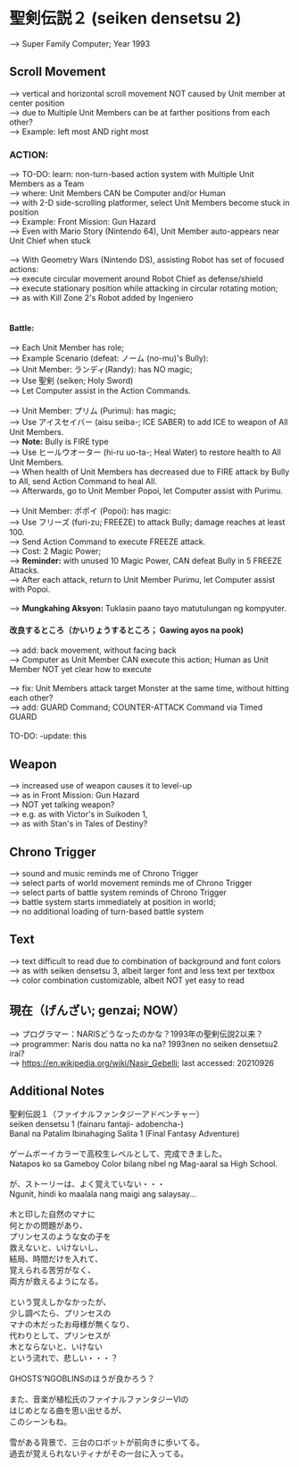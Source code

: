 # 聖剣伝説２ (seiken densetsu 2)
--> Super Family Computer; Year 1993<br/>

## Scroll Movement
--> vertical and horizontal scroll movement NOT caused by Unit member at center position<br/>
--> due to Multiple Unit Members can be at farther positions from each other?<br/>
--> Example: left most AND right most<br/>

### ACTION:
--> TO-DO: learn: non-turn-based action system with Multiple Unit Members as a Team<br/>
--> where: Unit Members CAN be Computer and/or Human<br/>
--> with 2-D side-scrolling platformer, select Unit Members become stuck in position<br/>
--> Example: Front Mission: Gun Hazard<br/>
--> Even with Mario Story (Nintendo 64), Unit Member auto-appears near Unit Chief when stuck<br/>
<br/>
--> With Geometry Wars (Nintendo DS), assisting Robot has set of focused actions:<br/>
--> execute circular movement around Robot Chief as defense/shield<br/>
--> execute stationary position while attacking in circular rotating motion; <br/>
--> as with Kill Zone 2's Robot added by Ingeniero<br/>
<br/>

#### Battle:
--> Each Unit Member has role;<br/>
--> Example Scenario (defeat: ノーム (no-mu)'s Bully):<br/>
--> Unit Member: ランディ(Randy): has NO magic;<br/> 
--> Use 聖剣 (seiken; Holy Sword)<br/>
--> Let Computer assist in the Action Commands.<br/>
<br/>
--> Unit Member: プリム (Purimu): has magic;<br/> 
--> Use アイスセイバー (aisu seiba-; ICE SABER) to add ICE to weapon of All Unit Members.<br/>
--> <b>Note:</b> Bully is FIRE type<br/>
--> Use ヒールウオーター (hi-ru uo-ta-; Heal Water) to restore health to All Unit Members.<br/>
--> When health of Unit Members has decreased due to FIRE attack by Bully to All, send Action Command to heal All.<br/> 
--> Afterwards, go to Unit Member Popoi, let Computer assist with Purimu.<br/>
<br/>
--> Unit Member: ポポイ (Popoi): has magic:<br/> 
--> Use フリーズ (furi-zu; FREEZE) to attack Bully; damage reaches at least 100.<br/>
--> Send Action Command to execute FREEZE attack.<br/>
--> Cost: 2 Magic Power;<br/> 
--> <b>Reminder:</b> with unused 10 Magic Power, CAN defeat Bully in 5 FREEZE Attacks.<br/>
--> After each attack, return to Unit Member Purimu, let Computer assist with Popoi.<br/>
<br/>
--> <b>Mungkahing Aksyon:</b> Tuklasin paano tayo matutulungan ng kompyuter.<br/>

#### 改良するところ（かいりょうするところ； Gawing ayos na pook)
--> add: back movement, without facing back<br/>
--> Computer as Unit Member CAN execute this action; Human as Unit Member NOT yet clear how to execute<br/>
<br/>
--> fix: Unit Members attack target Monster at the same time, without hitting each other?<br/>
--> add: GUARD Command; COUNTER-ATTACK Command via Timed GUARD<br/>
<br/>
TO-DO: -update: this<br/>

## Weapon
--> increased use of weapon causes it to level-up<br/>
--> as in Front Mission: Gun Hazard<br/>
--> NOT yet talking weapon? <br/>
--> e.g. as with Victor's in Suikoden 1, <br/>
--> as with Stan's in Tales of Destiny?<br/>

## Chrono Trigger
--> sound and music reminds me of Chrono Trigger<br/>
--> select parts of world movement reminds me of Chrono Trigger<br/>
--> select parts of battle system reminds of Chrono Trigger<br/>
--> battle system starts immediately at position in world;<br/>
--> no additional loading of turn-based battle system<br/>

## Text
--> text difficult to read due to combination of background and font colors<br/>
--> as with seiken densetsu 3, albeit larger font and less text per textbox<br/>
--> color combination customizable, albeit NOT yet easy to read<br/>

## 現在（げんざい; genzai; NOW）
--> プログラマー：NARISどうなったのかな？1993年の聖剣伝説2以来？<br/>
--> programmer: Naris dou natta no ka na? 1993nen no seiken densetsu2 irai?<br/>
--> https://en.wikipedia.org/wiki/Nasir_Gebelli; last accessed: 20210926

## Additional Notes
聖剣伝説１（ファイナルファンタジーアドベンチャー）<br/>
seiken densetsu 1 (fainaru fantaji- adobencha-)<br/>
Banal na Patalim Ibinahaging Salita 1 (Final Fantasy Adventure)<br/>
<br/>
ゲームボーイカラーで高校生レベルとして、完成できました。<br/>
Natapos ko sa Gameboy Color bilang nibel ng Mag-aaral sa High School.<br/>
<br/>
が、ストーリーは、よく覚えていない・・・<br/>
Ngunit, hindi ko maalala nang maigi ang salaysay...<br/>
<br/>
木と印した自然のマナに<br/>
何とかの問題があり、<br/>
プリンセスのような女の子を<br/>
救えないと、いけないし、<br/>
結局、時間だけを入れて、<br/>
覚えられる苦労がなく、<br/>
両方が救えるようになる。<br/>
<br/>
という覚えしかなかったが、<br/>
少し調べたら、プリンセスの<br/>
マナの木だったお母様が無くなり、<br/>
代わりとして、プリンセスが<br/>
木とならないと、いけない<br/>
という流れで、悲しい・・・？<br/>
<br/>
GHOSTS'NGOBLINSのほうが良かろう？<br/>
<br/>
また、音楽が植松氏のファイナルファンタジーVIの<br/>
はじめとなる曲を思い出せるが、<br/>
このシーンもね。<br/>
<br/>
雪がある背景で、三台のロボットが前向きに歩いてる。<br/>
過去が覚えられないティナがその一台に入ってる。<br/>
